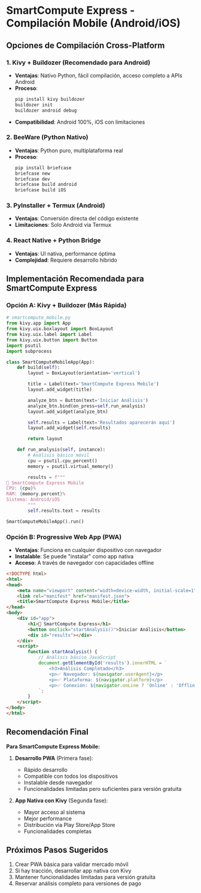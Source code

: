 # SmartCompute Express - Compilación Mobile (Android/iOS)

## Opciones de Compilación Cross-Platform

### 1. **Kivy + Buildozer (Recomendado para Android)**
- **Ventajas**: Nativo Python, fácil compilación, acceso completo a APIs Android
- **Proceso**:
  ```bash
  pip install kivy buildozer
  buildozer init
  buildozer android debug
  ```
- **Compatibilidad**: Android 100%, iOS con limitaciones

### 2. **BeeWare (Python Nativo)**
- **Ventajas**: Python puro, multiplataforma real
- **Proceso**:
  ```bash
  pip install briefcase
  briefcase new
  briefcase dev
  briefcase build android
  briefcase build iOS
  ```

### 3. **PyInstaller + Termux (Android)**
- **Ventajas**: Conversión directa del código existente
- **Limitaciones**: Solo Android via Termux

### 4. **React Native + Python Bridge**
- **Ventajas**: UI nativa, performance óptima
- **Complejidad**: Requiere desarrollo híbrido

## Implementación Recomendada para SmartCompute Express

### Opción A: Kivy + Buildozer (Más Rápida)
```python
# smartcompute_mobile.py
from kivy.app import App
from kivy.uix.boxlayout import BoxLayout
from kivy.uix.label import Label
from kivy.uix.button import Button
import psutil
import subprocess

class SmartComputeMobileApp(App):
    def build(self):
        layout = BoxLayout(orientation='vertical')

        title = Label(text='SmartCompute Express Mobile')
        layout.add_widget(title)

        analyze_btn = Button(text='Iniciar Análisis')
        analyze_btn.bind(on_press=self.run_analysis)
        layout.add_widget(analyze_btn)

        self.results = Label(text='Resultados aparecerán aquí')
        layout.add_widget(self.results)

        return layout

    def run_analysis(self, instance):
        # Análisis básico móvil
        cpu = psutil.cpu_percent()
        memory = psutil.virtual_memory()

        results = f"""
🚀 SmartCompute Express Mobile
CPU: {cpu}%
RAM: {memory.percent}%
Sistema: Android/iOS
        """
        self.results.text = results

SmartComputeMobileApp().run()
```

### Opción B: Progressive Web App (PWA)
- **Ventajas**: Funciona en cualquier dispositivo con navegador
- **Instalable**: Se puede "instalar" como app nativa
- **Acceso**: A través de navegador con capacidades offline

```html
<!DOCTYPE html>
<html>
<head>
    <meta name="viewport" content="width=device-width, initial-scale=1">
    <link rel="manifest" href="manifest.json">
    <title>SmartCompute Express Mobile</title>
</head>
<body>
    <div id="app">
        <h1>🚀 SmartCompute Express</h1>
        <button onclick="startAnalysis()">Iniciar Análisis</button>
        <div id="results"></div>
    </div>
    <script>
        function startAnalysis() {
            // Análisis básico JavaScript
            document.getElementById('results').innerHTML = `
                <h3>Análisis Completado</h3>
                <p>✅ Navegador: ${navigator.userAgent}</p>
                <p>✅ Plataforma: ${navigator.platform}</p>
                <p>✅ Conexión: ${navigator.onLine ? 'Online' : 'Offline'}</p>
            `;
        }
    </script>
</body>
</html>
```

## Recomendación Final

**Para SmartCompute Express Mobile:**

1. **Desarrollo PWA** (Primera fase):
   - Rápido desarrollo
   - Compatible con todos los dispositivos
   - Instalable desde navegador
   - Funcionalidades limitadas pero suficientes para versión gratuita

2. **App Nativa con Kivy** (Segunda fase):
   - Mayor acceso al sistema
   - Mejor performance
   - Distribución via Play Store/App Store
   - Funcionalidades completas

## Próximos Pasos Sugeridos

1. Crear PWA básica para validar mercado móvil
2. Si hay tracción, desarrollar app nativa con Kivy
3. Mantener funcionalidades limitadas para versión gratuita
4. Reservar análisis completo para versiones de pago